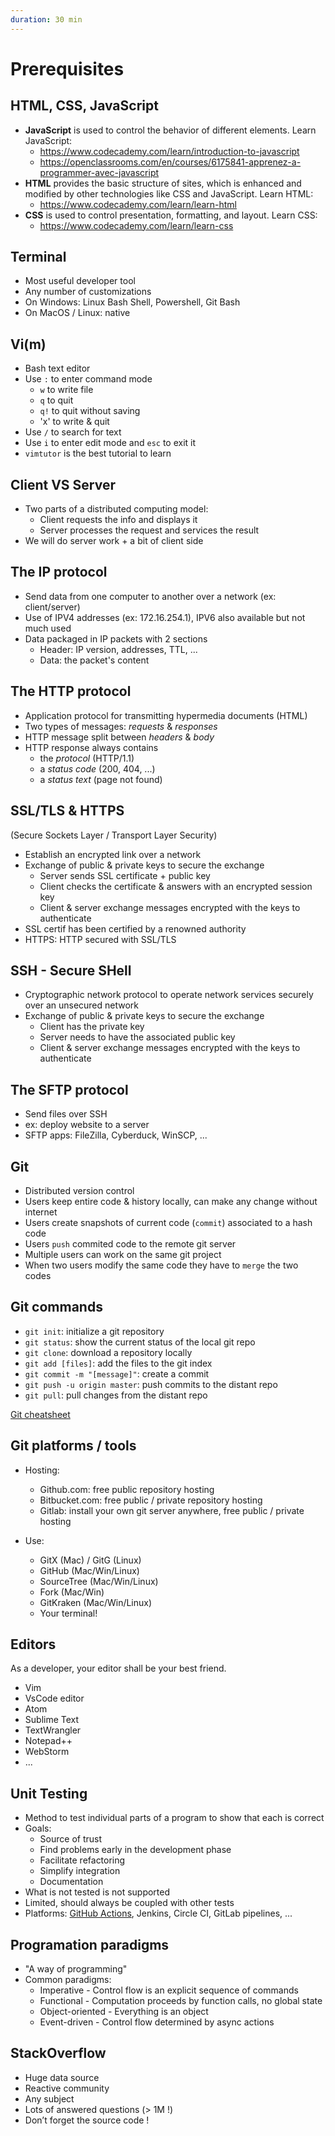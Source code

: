 ```yaml
---
duration: 30 min
---
```


# Prerequisites

## HTML, CSS, JavaScript

* **JavaScript** is used to control the behavior of different elements. Learn JavaScript:
  * https://www.codecademy.com/learn/introduction-to-javascript
  * https://openclassrooms.com/en/courses/6175841-apprenez-a-programmer-avec-javascript
* **HTML** provides the basic structure of sites, which is enhanced and modified by other technologies like CSS and JavaScript. Learn HTML:
  * https://www.codecademy.com/learn/learn-html
* **CSS** is used to control presentation, formatting, and layout. Learn CSS:
  * https://www.codecademy.com/learn/learn-css

## Terminal

* Most useful developer tool
* Any number of customizations
* On Windows: Linux Bash Shell, Powershell, Git Bash
* On MacOS / Linux: native

## Vi(m)

* Bash text editor
* Use `:` to enter command mode
  * `w` to write file
  * `q` to quit
  * `q!` to quit without saving
  * 'x' to write & quit
* Use `/` to search for text
* Use `i` to enter edit mode and `esc` to exit it
* `vimtutor` is the best tutorial to learn

## Client VS Server

* Two parts of a distributed computing model:
  * Client requests the info and displays it
  * Server processes the request and services the result
* We will do server work + a bit of client side

## The IP protocol

* Send data from one computer to another over a network (ex: client/server)
* Use of IPV4 addresses (ex: 172.16.254.1), IPV6 also available but not much used
* Data packaged in IP packets with 2 sections
  * Header: IP version, addresses, TTL, ...
  * Data: the packet's content

## The HTTP protocol

* Application protocol for transmitting hypermedia documents (HTML)
* Two types of messages: *requests* & *responses*
* HTTP message split between *headers* & *body*
* HTTP response always contains
  * the *protocol* (HTTP/1.1)
  * a *status code* (200, 404, ...)
  * a *status text* (page not found)

## SSL/TLS & HTTPS

(Secure Sockets Layer / Transport Layer Security)
* Establish an encrypted link over a network
* Exchange of public & private keys to secure the exchange
  * Server sends SSL certificate + public key
  * Client checks the certificate & answers with an encrypted session key
  * Client & server exchange messages encrypted with the keys to authenticate
* SSL certif has been certified by a renowned authority
* HTTPS: HTTP secured with SSL/TLS

## SSH - Secure SHell

* Cryptographic network protocol to operate network services securely over an unsecured network
* Exchange of public & private keys to secure the exchange
  * Client has the private key
  * Server needs to have the associated public key
  * Client & server exchange messages encrypted with the keys to authenticate

## The SFTP protocol

* Send files over SSH
* ex: deploy website to a server
* SFTP apps: FileZilla, Cyberduck, WinSCP, ...

## Git

* Distributed version control
* Users keep entire code & history locally, can make any change without internet
* Users create snapshots of current code (`commit`) associated to a hash code
* Users `push` commited code to the remote git server
* Multiple users can work on the same git project
* When two users modify the same code they have to `merge` the two codes

## Git commands

* `git init`: initialize a git repository
* `git status`: show the current status of the local git repo
* `git clone`: download a repository locally
* `git add [files]`: add the files to the git index
* `git commit -m "[message]"`: create a commit
* `git push -u origin master`: push commits to the distant repo
* `git pull`: pull changes from the distant repo

[Git cheatsheet](https://git-tower.com/blog/git-cheat-sheet/)

## Git platforms / tools

* Hosting:
  * Github.com: free public repository hosting
  * Bitbucket.com: free public / private repository hosting
  * Gitlab: install your own git server anywhere, free public / private hosting

* Use:
  * GitX (Mac) / GitG (Linux)
  * GitHub (Mac/Win/Linux)
  * SourceTree (Mac/Win/Linux)
  * Fork (Mac/Win)
  * GitKraken (Mac/Win/Linux)
  * Your terminal!

## Editors

As a developer, your editor shall be your best friend.

* Vim
* VsCode editor
* Atom
* Sublime Text
* TextWrangler 
* Notepad++
* WebStorm
* ...

## Unit Testing

* Method to test individual parts of a program to show that each is correct
* Goals:
  * Source of trust
  * Find problems early in the development phase
  * Facilitate refactoring
  * Simplify integration
  * Documentation
* What is not tested is not supported
* Limited, should always be coupled with other tests
* Platforms: [GitHub Actions](https://github.com/features/actions), Jenkins, Circle CI, GitLab pipelines, ...

## Programation paradigms

* "A way of programming"
* Common paradigms:
  * Imperative - Control flow is an explicit sequence of commands
  * Functional - Computation proceeds by function calls, no global state
  * Object-oriented - Everything is an object
  * Event-driven - Control flow determined by async actions

## StackOverflow

* Huge data source
* Reactive community
* Any subject
* Lots of answered questions (> 1M !)
* Don’t forget the source code !
